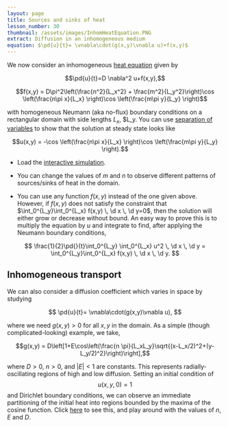 ```yaml
---
layout: page
title: Sources and sinks of heat
lesson_number: 30
thumbnail: /assets/images/InhomHeatEquation.PNG
extract: Diffusion in an inhomogeneous medium
equation: $\pd{u}{t}= \vnabla\cdot(g(x,y)\vnabla u)+f(x,y)$
---
```

We now consider an inhomogeneous [heat equation](https://en.wikipedia.org/wiki/Heat_equation) given by

$$\pd{u}{t}=D \nabla^2 u+f(x,y),$$ 

$$f(x,y) = D\pi^2\left(\frac{n^2}{L_x^2} + \frac{m^2}{L_y^2}\right)\cos \left(\frac{n\pi x}{L_x} \right)\cos \left(\frac{m\pi y}{L_y} \right)$$

with homogeneous Neumann (aka no-flux) boundary conditions on a rectangular domain with side lengths $L_x$, $L_y. You can use [separation of variables](https://en.wikipedia.org/wiki/Separation_of_variables#Partial_differential_equations) to show that the solution at steady state looks like

$$u(x,y) = -\cos \left(\frac{n\pi x}{L_x} \right)\cos \left(\frac{m\pi y}{L_y} \right).$$

* Load the [interactive simulation](/sim/?preset=inhomogHeatEquation). 

* You can change the values of $m$ and $n$ to observe different patterns of sources/sinks of heat in the domain.

* You can use any function $f(x,y)$ instead of the one given above. However, if $f(x,y)$ does not satisfy the constraint that $\int_0^{L_y}\int_0^{L_x} f(x,y) \, \d x \, \d y=0$, then the solution will either grow or decrease without bound. An easy way to prove this is to multiply the equation by $u$ and integrate to find, after applying the Neumann boundary conditions,
 
$$
\frac{1}{2}\pd{}{t}\int_0^{L_y} \int_0^{L_x} u^2 \, \d x \, \d y = \int_0^{L_y}\int_0^{L_x} f(x,y) \, \d x \, \d y.
$$

## Inhomogeneous transport

We can also consider a diffusion coefficient which varies in space by studying

$$
\pd{u}{t}= \vnabla\cdot(g(x,y)\vnabla u),
$$

where we need $g(x,y)>0$ for all $x,y$ in the domain. As a simple (though complicated-looking) example, we take,

$$g(x,y) = D\left[1+E\cos\left(\frac{n \pi}{L_xL_y}\sqrt{(x-L_x/2)^2+(y-L_y/2)^2}\right)\right],$$

where $D>0$, $n>0$, and $\lvert E\rvert <1$ are constants. This represents radially-oscillating regions of high and low diffusion. Setting an initial condition of $$u(x,y,0)=1$$ and Dirichlet boundary conditions, we can observe an immediate partitioning of the initial heat into regions bounded by the maxima of the cosine function. Click [here](/sim/?preset=inhomogDiffusionHeatEquation) to see this, and play around with the values of $n$, $E$ and $D$.
